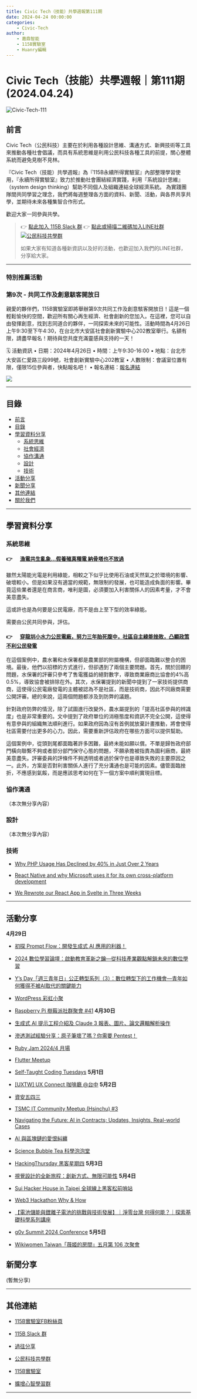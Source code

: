 ```yaml
---
title: Civic Tech（技能）共學週報第111期
date: 2024-04-24 00:00:00
categories:
	- Civic-Tech
author:
	- 嘉鼎智能
	- 115B實驗室
	- Huanry編輯
---
```

# Civic Tech（技能）共學週報｜第111期 (2024.04.24)

![Civic-Tech-111](/img/ct/111.png)

## 前言

Civic Tech（公民科技）主要在於利用各種設計思維、溝通方式、新興技術等工具來推動各種社會倡議，而具有系統思維是利用公民科技各種工具的前提，關心整體系統而避免見樹不見林。

『Civic Tech（技能）共學週報』為『115B永續所得實驗室』內部整理學習使用，『永續所得實驗室』致力於推動社會團結經濟實踐，利用『系統設計思維』（system design thinking）幫助不同個人及組織連結全球經濟系統。
為實踐團隊間共同學習之理念，我們將每週整理各方面的資料、新聞、活動，與各界共享共學，並期待未來各種集智合作形式。

歡迎大家一同參與共學。

>👉  [點此加入 115B Slack 群](https://bit.ly/Slack115b)
>👉  [點此或掃描二維碼加入LINE社群](https://line.me/ti/g2/Dj4AkbdDsY6o4D_CdDUB6Q)
>[![公民科技共學群](/img/產品共學群.jpg)](https://line.me/ti/g2/Dj4AkbdDsY6o4D_CdDUB6Q)
>
>如果大家有知道各種新資訊以及好的活動，也歡迎加入我們的LINE社群，分享給大家。

---
### 特別推薦活動

### 第9次 - 共同工作及創意駭客開放日

親愛的夥伴們，115B實驗室即將舉辦第9次共同工作及創意駭客開放日！這是一個輕鬆愉快的空間，歡迎所有關心再生經濟、社會創新的您加入。在這裡，您可以自由發揮創意，找到志同道合的夥伴，一同探索未來的可能性。活動時間為4月26日上午9:30至下午4:30，在台北市大安區社會創新實驗中心202教室舉行。名額有限，請盡早報名！期待與您共度充滿靈感與支持的一天！


🗓 活動資訊
• 日期：2024年4月26日
• 時間：上午9:30-16:00
• 地點：台北市大安區仁愛路三段99號，社會創新實驗中心202教室
• 人數限制：會議室位置有限，僅限15位參與者，快點報名吧！
• 報名連結：[報名連結](https://www.accupass.com/event/2404110929093046760560)

[![](https://static.accupass.com/eventbanner/2404110930034606254030.jpg)](https://www.accupass.com/event/2404110929093046760560)

---
## 目錄
- [前言](#前言)
- [目錄](#目錄)
- [學習資料分享](#學習資料分享)
	- [系統思維](#系統思維)
	- [社會經濟](#社會經濟)
	- [協作溝通](#協作溝通)
	- [設計](#設計)
	- [技術](#技術)
- [活動分享](#活動分享)
- [新聞分享](#新聞分享)
- [其他連結](#其他連結)
- [關於我們](#關於我們)

---
## 學習資料分享
### 系統思維

#### 👉 &emsp; [漁電共生亂象…假養殖真種電 納骨塔也不放過](https://tw.news.yahoo.com/%E6%BC%81%E9%9B%BB%E5%85%B1%E7%94%9F%E4%BA%82%E8%B1%A1-%E5%81%87%E9%A4%8A%E6%AE%96%E7%9C%9F%E7%A8%AE%E9%9B%BB-%E7%B4%8D%E9%AA%A8%E5%A1%94%E4%B9%9F%E4%B8%8D%E6%94%BE%E9%81%8E-223101206.html)

雖然太陽能光電是利用綠能，相較之下似乎比使用石油或天然氣之於環境的影響、破壞較小。但是如果沒有適當的規範，無限制的發展，也可能造成負面的影響。畢竟這些業者還是在商言商，唯利是圖，必須要加入利害關係人的因素考量，才不會美意盡失。

這或許也是為何要是公民電廠，而不是由上至下型的效率綠能。

需要由公民共同參與，評估。


#### 👉 &emsp; [穿龍圳小水力公民電廠，努力三年胎死腹中，社區自主綠能挫敗，凸顯政策不利公民發電](https://www.newsmarket.com.tw/blog/202826/)

在這個案例中，農水署和水保署都是農業部的附屬機構，但卻面臨難以整合的困境。最後，他們以招標的方式進行，但卻遇到了兩個主要問題。首先，關於回饋的問題，水保署的評審只參考了售電獲益的絕對數字，導致商業廠商比協會的4%高0.5%，導致協會被排除在外。其次，水保署提到的新聞中提到了一家技術提供商商，這使得公民電廠發電的主體被認為不是社區，而是技術商，因此不同廠商需要公開評審。總的來說，這兩個問題都涉及到防弊的議題。

針對政府防弊的情況，除了試圖進行改變外，農水屬提到的「提高社區參與的辨識度」也是非常重要的。文中提到了政府單位的消極態度和資訊不完全公開，這使得有意參與的組織無法順利進行。如果政府因為沒有首例就放棄計畫推動，將會使得社區需要付出更多的心力。因此，需要重新評估政府在哪些方面可以提供幫助。

這個案例中，從頭到尾都面臨著許多困難，最終未能如願以償。不單是歸咎政府部門橫向聯繫不夠或者部分部門保守心態的問題，不願承擔被指責為圖利廠商，最終美意盡失。評審委員的評條件不夠透明或者過於保守也是導致失敗的主要原因之一。此外，方案是否對利害關係人進行了充分溝通也是可能的因素。儘管面臨挫折，不應感到氣餒，而是應該思考如何在下一個方案中順利實現目標。


### 協作溝通

（本次無分享內容）

### 設計

（本次無分享內容）

### 技術

- [Why PHP Usage Has Declined by 40% in Just Over 2 Years](https://thenewstack.io/why-php-usage-has-declined-by-40-in-just-over-2-years/)

- [React Native and why Microsoft uses it for its own cross-platform development](https://devclass.com/2024/04/11/react-native-and-why-microsoft-uses-it-for-its-own-cross-platform-development/)

- [We Rewrote our React App in Svelte in Three Weeks](https://dusty.phillips.codes/2024/03/20/we-rewrote-our-react-app-in-svelte-in-three-weeks)

---
## 活動分享

**4月29日**
- [初探 Prompt Flow：開發生成式 AI 應用的利器！](https://www.accupass.com/event/2403180133537909345700)

- [2024 數位學習論壇：啟動教育革新之鑰—從科技產業觀點解鎖未來的數位學習](https://www.accupass.com/event/2403240812222011591090)

- [Y’s Day「週三青年日」公正轉型系列（3）：數位轉型下的工作機會—青年如何獲得不被AI取代的關鍵能力](https://www.accupass.com/event/2404190456591930304425)

- [WordPress 彩虹小聚](https://www.meetup.com/taipei-wordpress/events/300423410/?recId=522ccc55-8b32-4c83-abc6-0063a09786a7)

- [Raspberry Pi 樹莓派社群聚會 #41](https://raspberrypi-tw-bdfa45.kktix.cc/events/meetup41)
**4月30日**
- [生成式 AI 提示工程介紹及 Claude 3 報表、圖片、論文邏輯解析操作](https://pages.awscloud.com/202404-quick-start-series-reg.html?trk=usergroup)

- [滲透測試經驗分享：原子筆壞了嗎？你需要 Pentest！](https://hackersir.kktix.cc/events/20240430-pentest)

- [Ruby Jam 2024/4 月場](https://rubytaiwan.kktix.cc/events/rubyjam2404)

- [Flutter Meetup](https://www.meetup.com/flutter-taipei/events/300448609/)

- [Self-Taught Coding Tuesdays](https://www.eventbrite.com/e/self-taught-coding-tuesdays-tickets-499880545167)
**5月1日**
- [[UXTW] UX Connect 咖啡廳 @台中](https://uxtw.kktix.cc/events/uxconnect01)
**5月2日**
- [資安五四三](https://csa.kktix.cc/events/202405-543)

- [TSMC IT Community Meetup (Hsinchu) #3](https://tsmcitcommunitymeetup.kktix.cc/events/tsmc-it-meetup-hsinchu-03)

- [Navigating the Future: AI in Contracts; Updates, Insights, Real-world Cases](https://www.eventbrite.com/e/navigating-the-future-ai-in-contracts-updates-insights-real-world-cases-tickets-859002187667)

- [AI 與區塊鏈的愛恨糾纏](https://www.accupass.com/event/2404230758261716343200)

- [Science Bubble Tea 科學泡泡堂](https://www.accupass.com/event/2404040724169063428620)

- [HackingThursday 黑客星期四](https://www.meetup.com/hackingthursday/events/300368463/)
**5月3日**
- [視覺設計的全新旅程：創新方式、無限可能性](https://www.accupass.com/event/2404230743001238267591)
**5月4日**
- [Sui Hacker House in Taipei 全球線上黑客松前哨站](https://lu.ma/SUIMBH2024_Taipei)

- [Web3 Hackathon Why & How](https://lu.ma/a8bpemsq)

- [【電池儲能與鋰離子電池的挑戰與技術發展】｜淨零台灣 何得何能？｜探索基礎科學系列講座](https://www.accupass.com/event/2404030546431263634343)

- [g0v Summit 2024 Conference](https://g0v-summit-2024.kktix.cc/events/c0nference)
**5月5日**
- [Wikiwomen Taiwan「薇姬的房間」五月第 106 次聚會](https://wikiwomen.kktix.cc/events/wikiwomen-2405)


## 新聞分享

(暫無分享)

---
## 其他連結

- [115B實驗室FB粉絲頁](https://www.facebook.com/%E6%B0%B8%E7%BA%8C%E6%89%80%E5%BE%97%E5%AF%A6%E9%A9%97%E5%AE%A4-102916798609139)

- [115B Slack 群](https://bit.ly/Slack115b)

- [過往分享](/categories/Civic-Tech)

- [公民科技共學群](https://line.me/ti/g2/Dj4AkbdDsY6o4D_CdDUB6Q?utm_source=invitation&utm_medium=link_copy&utm_campaign=default)

- [115B實驗室](https://line.me/ti/g2/asPFU-0w4o9MIRSBdb4gtg?utm_source=invitation&utm_medium=link_copy&utm_campaign=default)

- [擴增心智學習群](https://line.me/ti/g2/asPFU-0w4o9MIRSBdb4gtg?utm_source=invitation&utm_medium=link_copy&utm_campaign=default)

---
